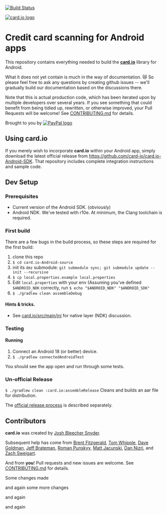 [![Build Status](https://travis-ci.org/card-io/card.io-Android-source.svg)](https://travis-ci.org/card-io/card.io-Android-source)

[![card.io logo](https://raw.githubusercontent.com/card-io/press-kit/master/card_io_logo_200.png "card.io")](https://www.card.io)

Credit card scanning for Android apps
=====================================

This repository contains everything needed to build the [**card.io**](https://card.io) library for Android.

What it does not yet contain is much in the way of documentation. :crying_cat_face: So please feel free to ask any questions by creating github issues -- we'll gradually build our documentation based on the discussions there.

Note that this is actual production code, which has been iterated upon by multiple developers over several years. If you see something that could benefit from being tidied up, rewritten, or otherwise improved, your Pull Requests will be welcome! See [CONTRIBUTING.md](CONTRIBUTING.md) for details.

Brought to you by
[![PayPal logo](https://raw.githubusercontent.com/card-io/card.io-iOS-source/master/Resources/pp_h_rgb.png)](https://paypal.com/ "PayPal")


Using card.io
-------------

If you merely wish to incorporate **card.io** within your Android app, simply download the latest official release from https://github.com/card-io/card.io-Android-SDK. That repository includes complete integration instructions and sample code.

Dev Setup
---------

### Prerequisites

- Current version of the Android SDK. (obviously)
- Android NDK. We've tested with r10e. At minimum, the Clang toolchain is required.

### First build

There are a few bugs in the build process, so these steps are required for the first build:

1. clone this repo
2. `$ cd card.io-Android-source`
3. init its `dmz` submodule: `git submodule sync; git submodule update --init --recursive`
4. `$ cp local.properties.example local.properties`
5. Edit `local.properties` with your env (Assuming you've defined `$ANDROID_NDK` correctly, run `$ echo "$ANDROID_NDK" "$ANDROID_SDK"`
6. `$ ./gradlew clean assembleDebug`

#### Hints & tricks.
- See [card.io/src/main/jni](card.io/src/main/jni) for native layer (NDK) discussion.

### Testing

#### Running

1. Connect an Android 18 (or better) device.
2. `$ ./gradlew connectedAndroidTest`

You should see the app open and run through some tests.

### Un-official Release

`$ ./gradlew clean :card.io:assembleRelease` Cleans and builds an aar file for distribution.

The [official release process](official-release-process.md) is described separately.

Contributors
------------

**card.io** was created by [Josh Bleecher Snyder](https://github.com/josharian/).

Subsequent help has come from [Brent Fitzgerald](https://github.com/burnto/), [Tom Whipple](https://github.com/tomwhipple), [Dave Goldman](https://github.com/dgoldman-ebay), [Jeff Brateman](https://github.com/braebot), [Roman Punskyy](https://github.com/romk1n), [Matt Jacunski](https://github.com/mattjacunski), [Dan Nizri](https://github.com/dsn5ft), and [Zach Sweigart](https://github.com/zsweigart).

And from **you**! Pull requests and new issues are welcome. See [CONTRIBUTING.md](CONTRIBUTING.md) for details.



Some changes made

and again some more changes

and again

and again